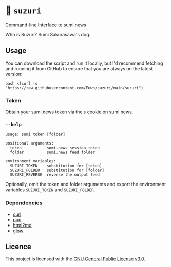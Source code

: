# 📰 `suzuri`

Command-line Interface to sumi.news

Who is Suzuri? Sumi Sakurasawa's dog.

## Usage

You can download the script and run it locally, but I'd recommend fetching and
running it from GitHub to ensure that you are always on the latest version:

```shell
bash <(curl -s "https://raw.githubusercontent.com/Fuwn/suzuri/main/suzuri")
```

### Token

Obtain your sumi.news token via the `s` cookie on sumi.news.

### `--help`

```text
usage: sumi token [folder]

positional arguments:
  token           sumi.news session token
  folder          sumi.news feed folder

environment variables:
  SUZURI_TOKEN    substitution for [token]
  SUZURI_FOLDER   substitution for [folder]
  SUZURI_REVERSE  reverse the output feed
```

Optionally, omit the token and folder arguments and export the environment
variables `SUZURI_TOKEN` and `SUZURI_FOLDER`.

### Dependencies

- [curl](https://curl.se/)
- [pup](https://github.com/ericchiang/pup)
- [html2md](https://github.com/suntong/html2md)
- [glow](https://github.com/charmbracelet/glow)

## Licence

This project is licensed with the [GNU General Public License v3.0](LICENSE).
